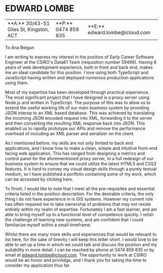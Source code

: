 # **EDWARD** LOMBE

<table style="width: 100%;">

<tr>
<td>**A:** 30/43-51 Giles St, Kingston, ACT</td>
<td>**P:** 0474 859 835</td>
<td>**E:** edward.lombe@icloud.com</td>
</tr>

</table>

To Ana Belgun

I am writing to express my interest in the position of Early Career Software
Engineer at the CSIRO's Data61 Team (requisition number 59499). Having 8 years
of web development experience, both in front and back end, makes me an ideal
candidate for this position. I love using both TypeScript and JavaScript having
written and deployed numerous production applications using them.

Most of my expertise has been developed through practical experience. The most
significant project that I have designed is a proxy server using Node.js and
written in TypeScript. The purpose of this was to allow us to extend the useful
working life of our main business system by providing JSON interop to an XML
based database. This was achieved by translating the incoming JSON encoded
request into XML, forwarding it to the server and then converting the resulting
XML response back into JSON. This enabled us to rapidly prototype our APIs and
remove the performance overhead of including an XML parser and serializer on
the client.

As I mentioned before, my skills are not only limited to back end applications,
and I know how to make a clean, simple and intuitive front-end facing web
application. This has ranged from designing a metrics and control panel for the
aforementioned proxy server, to a full redesign of our business system to ensure
that we could utilize the latest HTML5 and CSS3 features. It is hard to convey
my visual design skills through a purely textual medium, so I have published a
portfolio containing some of my work, which can be accessed by clicking here.

To finish, I would like to note that I meet all the pre-requisites and
essential criteria listed in the position description. For the desirable
criteria, the only thing I do not have experience in is GIS systems. However my
current role has often required me to take ownership of problems that may not
reside entirely within my realm of expertise. Fortunately I am a fast learner,
and am able to bring myself up to a functional level of competence quickly. I
relish the challenge of learning new systems, and am confident that I could
familiarize myself within a small timeframe.

Whilst there are many more skills and experiences that would be relevant to list
here, for the sake of brevity I will keep this letter short. I would love to be
able to set up a time in which we could talk and discuss the position and my
suitability in more detail. I can be reached by phone at 0474 859 835 or by
email at edward.lombe@icloud.com. The opportunity to work at CSIRO would be an
honor and privilidge, and I thank you for taking the time to consider my
application thus far.
